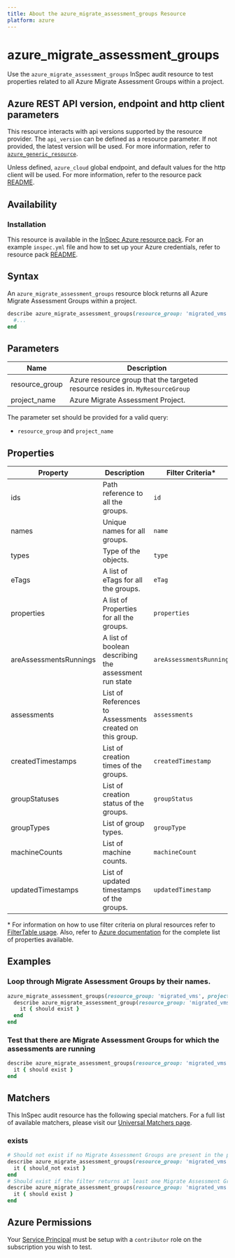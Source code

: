 ```yaml
---
title: About the azure_migrate_assessment_groups Resource
platform: azure
---
```


# azure_migrate_assessment_groups

Use the `azure_migrate_assessment_groups` InSpec audit resource to test properties related to all Azure Migrate Assessment Groups within a project.

## Azure REST API version, endpoint and http client parameters

This resource interacts with api versions supported by the resource provider.
The `api_version` can be defined as a resource parameter.
If not provided, the latest version will be used.
For more information, refer to [`azure_generic_resource`](azure_generic_resource.md).

Unless defined, `azure_cloud` global endpoint, and default values for the http client will be used.
For more information, refer to the resource pack [README](../../README.md).

## Availability

### Installation

This resource is available in the [InSpec Azure resource pack](https://github.com/inspec/inspec-azure).
For an example `inspec.yml` file and how to set up your Azure credentials, refer to resource pack [README](../../README.md#Service-Principal).

## Syntax

An `azure_migrate_assessment_groups` resource block returns all Azure Migrate Assessment Groups within a project.

```ruby
describe azure_migrate_assessment_groups(resource_group: 'migrated_vms', project_name: 'zoneA_migrate_assessment_project') do
  #...
end
```

## Parameters
| Name           | Description                                                                      |
|----------------|----------------------------------------------------------------------------------|
| resource_group | Azure resource group that the targeted resource resides in. `MyResourceGroup`    |
| project_name   | Azure Migrate Assessment Project.                                                |

The parameter set should be provided for a valid query:
- `resource_group` and `project_name`

## Properties

|Property                        | Description                                                            | Filter Criteria<superscript>*</superscript> |
|--------------------------------|------------------------------------------------------------------------|--------------------|
| ids                            | Path reference to all the groups.                                      | `id`               |
| names                          | Unique names for all groups.                                           | `name`             |
| types                          | Type of the objects.                                                   | `type`             |
| eTags                          | A list of eTags for all the groups.                                    | `eTag`             |
| properties                     | A list of Properties for all the groups.                               | `properties`       |
| areAssessmentsRunnings         | A list of boolean describing the assessment run state                  | `areAssessmentsRunning` |
| assessments                    | List of References to Assessments created on this group.               | `assessments`      |
| createdTimestamps              | List of creation times of the groups.                                  | `createdTimestamp` |
| groupStatuses                  | List of creation status of the groups.                                 | `groupStatus`      |
| groupTypes                     | List of group types.                                                   | `groupType`        |
| machineCounts                  | List of machine counts.                                                | `machineCount`     |
| updatedTimestamps              | List of updated timestamps of the groups.                              | `updatedTimestamp` |


<superscript>*</superscript> For information on how to use filter criteria on plural resources refer to [FilterTable usage](https://github.com/inspec/inspec/blob/master/dev-docs/filtertable-usage.md).
Also, refer to [Azure documentation](https://docs.microsoft.com/en-us/rest/api/migrate/assessment/groups/list-by-project) for the complete list of properties available.

## Examples

### Loop through Migrate Assessment Groups by their names.

```ruby
azure_migrate_assessment_groups(resource_group: 'migrated_vms', project_name: 'zoneA_migrate_assessment_project').names.each do |name|
  describe azure_migrate_assessment_group(resource_group: 'migrated_vms', project_name: 'zoneA_migrate_assessment_project', name: name) do
    it { should exist }
  end
end
```
### Test that there are Migrate Assessment Groups for which the assessments are running 

```ruby
describe azure_migrate_assessment_groups(resource_group: 'migrated_vms', project_name: 'zoneA_migrate_assessment_project').where(areAssessmentsRunning: true) do
  it { should exist }
end
```

## Matchers

This InSpec audit resource has the following special matchers. For a full list of available matchers, please visit our [Universal Matchers page](https://www.inspec.io/docs/reference/matchers/).

### exists

```ruby
# Should not exist if no Migrate Assessment Groups are present in the project
describe azure_migrate_assessment_groups(resource_group: 'migrated_vms', project_name: 'zoneA_migrate_assessment_project') do
  it { should_not exist }
end
# Should exist if the filter returns at least one Migrate Assessment Groups in the project
describe azure_migrate_assessment_groups(resource_group: 'migrated_vms', project_name: 'zoneA_migrate_assessment_project') do
  it { should exist }
end
```
## Azure Permissions

Your [Service Principal](https://docs.microsoft.com/en-us/azure/azure-resource-manager/resource-group-create-service-principal-portal) must be setup with a `contributor` role on the subscription you wish to test.